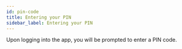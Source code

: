 ```yaml
---
id: pin-code
title: Entering your PIN
sidebar_label: Entering your PIN
---
```


Upon logging into the app, you will be prompted to enter a PIN code. 
